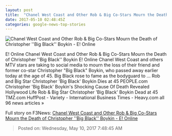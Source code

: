 ```yaml
---
layout: post
title:  "Chanel West Coast and Other Rob & Big Co-Stars Mourn the Death of Christopher ''Big Black'' Boykin - E! Online"
date: 2017-05-10 02:48:45Z
categories: google-news-top-stories
---
```


![Chanel West Coast and Other Rob & Big Co-Stars Mourn the Death of Christopher ''Big Black'' Boykin - E! Online](http://akns-images.eonline.com/eol_images/Entire_Site/201749/rs_600x600-170509185551-600.Christopher-Big-Black-Boykin-Chelsea-Chanel-CC-Dudley.ms.050917.jpg?downsize=450:*&crop=450:350;left,top)

E! Online Chanel West Coast and Other Rob & Big Co-Stars Mourn the Death of Christopher ''Big Black'' Boykin E! Online Chanel West Coast and others MTV stars are taking to social media to mourn the loss of their friend and former co-star Christopher "Big Black" Boykin, who passed away earlier today at the age of 45. Big Black rose to fame as the bodyguard to ... Rob and Big Star Christopher 'Big Black' Boykin Dies at 45 PEOPLE.com Christopher 'Big Black' Boykin's Shocking Cause Of Death Revealed Hollywood Life Rob & Big Star Christopher 'Big Black' Boykin Dead at 45 TMZ.com HuffPost - Variety - International Business Times - Heavy.com all 96 news articles »


Full story on F3News: [Chanel West Coast and Other Rob & Big Co-Stars Mourn the Death of Christopher ''Big Black'' Boykin - E! Online](http://www.f3nws.com/n/gpGjdG)

> Posted on: Wednesday, May 10, 2017 7:48:45 AM

